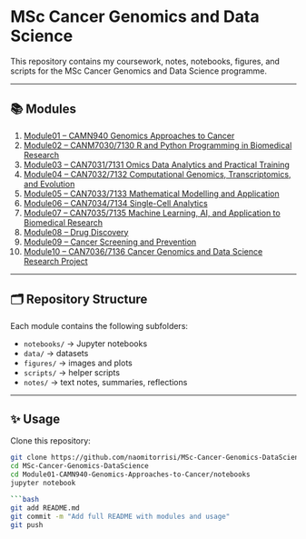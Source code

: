 # MSc Cancer Genomics and Data Science

This repository contains my coursework, notes, notebooks, figures, and scripts for the MSc Cancer Genomics and Data Science programme.

---

## 📚 Modules

1. [Module01 – CAMN940 Genomics Approaches to Cancer](Module01-CAMN940-Genomics-Approaches-to-Cancer)
2. [Module02 – CANM7030/7130 R and Python Programming in Biomedical Research](Module02-CANM7030-and-CANM7130-R-and-Python-Programming-in-Biomedical-Research)
3. [Module03 – CAN7031/7131 Omics Data Analytics and Practical Training](Module03-CAN7031-and-CAN7131-Omics-data-analytics-and-practical-training)
4. [Module04 – CAN7032/7132 Computational Genomics, Transcriptomics, and Evolution](Module04-CAN7032-and-CAN7132-Computational-Genomics-Transcriptomics-and-Evolution)
5. [Module05 – CAN7033/7133 Mathematical Modelling and Application](Module05-CAN7033-and-CAN7133-Mathematical-modeling-and-application)
6. [Module06 – CAN7034/7134 Single-Cell Analytics](Module06-CAN7034-AND-CAN7134-Single-cell-analytics)
7. [Module07 – CAN7035/7135 Machine Learning, AI, and Application to Biomedical Research](Module07-CAN7035-AND-CAN7135-Machine-Learning-AI-and-application-to-biomedical-research)
8. [Module08 – Drug Discovery](Module08-Drug-Discovery)
9. [Module09 – Cancer Screening and Prevention](Module09-Cancer-Screening-and-Prevention)
10. [Module10 – CAN7036/7136 Cancer Genomics and Data Science Research Project](Module10-CAN7036-AND-CAN7136-Cancer-Genomics-and-Data-Science-Research-Project)

---

## 🗂 Repository Structure

Each module contains the following subfolders:
- `notebooks/` → Jupyter notebooks
- `data/` → datasets
- `figures/` → images and plots
- `scripts/` → helper scripts
- `notes/` → text notes, summaries, reflections

---

## ✨ Usage

Clone this repository:
```bash
git clone https://github.com/naomitorrisi/MSc-Cancer-Genomics-DataScience.git
cd MSc-Cancer-Genomics-DataScience
cd Module01-CAMN940-Genomics-Approaches-to-Cancer/notebooks
jupyter notebook

```bash
git add README.md
git commit -m "Add full README with modules and usage"
git push

